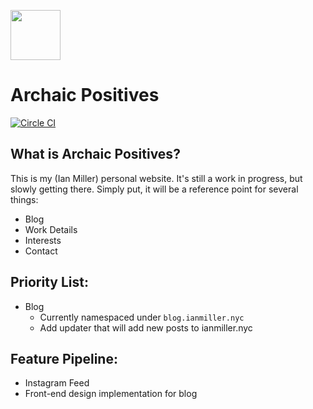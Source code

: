 <a href="http://ianmiller.nyc"><img src="https://s3.amazonaws.com/irm-logo/irm_logo_gradient.png" height="80" width="80"></a>

# Archaic Positives

[![Circle CI](https://circleci.com/gh/irmiller22/archaic-positives.svg?style=svg)](https://circleci.com/gh/irmiller22/archaic-positives)

## What is Archaic Positives?

This is my (Ian Miller) personal website. It's still a work in progress, but slowly getting there. Simply put, it will be a reference point for several things:
  - Blog
  - Work Details
  - Interests
  - Contact

## Priority List:

  * Blog
    - Currently namespaced under `blog.ianmiller.nyc`
    - Add updater that will add new posts to ianmiller.nyc

## Feature Pipeline:
  * Instagram Feed
  * Front-end design implementation for blog
